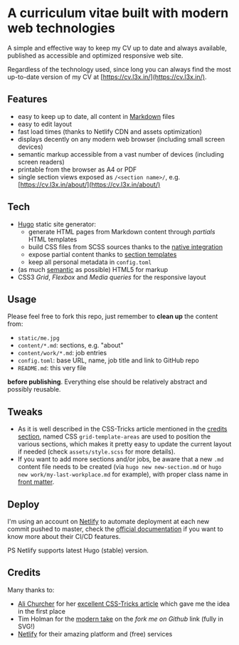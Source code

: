# A curriculum vitae built with modern web technologies

A simple and effective way to keep my CV up to date and always available, published as accessible and optimized responsive web site.

Regardless of the technology used, since long you can always find the most up-to-date version of my CV at [https://cv.l3x.in/](https://cv.l3x.in/).

## Features

- easy to keep up to date, all content in [Markdown](https://www.markdownguide.org/) files
- easy to edit layout
- fast load times (thanks to Netlify CDN and assets optimization)
- displays decently on any modern web browser (including small screen devices)
- semantic markup accessible from a vast number of devices (including screen readers)
- printable from the browser as A4 or PDF
- single section views exposed as `/<section name>/`, e.g. [https://cv.l3x.in/about/](https://cv.l3x.in/about/)

## Tech

- [Hugo](https://gohugo.io/) static site generator:
  - generate HTML pages from Markdown content through _partials_ HTML templates
  - build CSS files from SCSS sources thanks to the [native integration](https://gohugo.io/hugo-pipes/scss-sass/)
  - expose partial content thanks to [section templates](https://gohugo.io/templates/section-templates/)
  - keep all personal metadata in `config.toml`
- (as much [semantic](https://guide.freecodecamp.org/html/html5-semantic-elements/) as possible) HTML5 for markup
- CSS3 _Grid_, _Flexbox_ and _Media queries_ for the responsive layout

## Usage

Please feel free to fork this repo, just remember to **clean up** the content from:

- `static/me.jpg`
- `content/*.md`: sections, e.g. "about"
- `content/work/*.md`: job entries
- `config.toml`: base URL, name, job title and link to GitHub repo
- `README.md`: this very file

**before publishing**. Everything else should be relatively abstract and possibly reusable.

## Tweaks

- As it is well described in the CSS-Tricks article mentioned in the [credits section](#credits), named CSS `grid-template-areas` are used to position the various sections, which makes it pretty easy to update the current layout if needed (check `assets/style.scss` for more details).
- If you want to add more sections and/or jobs, be aware that a new `.md` content file needs to be created (via `hugo new new-section.md` or `hugo new work/my-last-workplace.md` for example), with proper class name in [front matter](https://gohugo.io/content-management/front-matter/).

## Deploy

I'm using an account on [Netlify](#credits) to automate deployment at each new commit pushed to master, check the [official documentation](https://docs.netlify.com/site-deploys/overview/) if you want to know more about their CI/CD features.

PS Netlify supports latest Hugo (stable) version.

## Credits

Many thanks to:

- [Ali Churcher](https://css-tricks.com/author/alichurcher/) for her [excellent CSS-Tricks article](https://css-tricks.com/new-year-new-job-lets-make-a-grid-powered-resume/) which gave me the idea in the first place
- Tim Holman for the [modern take](http://tholman.com/github-corners/) on the _fork me on Github_ link (fully in SVG!)
- [Netlify](https://www.netlify.com/) for their amazing platform and (free) services
